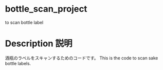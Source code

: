 ﻿# bottle_scan_project
to scan bottle label

# Description 説明
酒瓶のラベルをスキャンするためのコードです。
This is the code to scan sake bottle labels.
